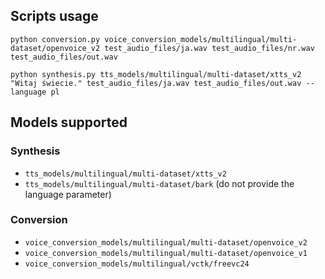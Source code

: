 ## Scripts usage
```
python conversion.py voice_conversion_models/multilingual/multi-dataset/openvoice_v2 test_audio_files/ja.wav test_audio_files/nr.wav test_audio_files/out.wav

python synthesis.py tts_models/multilingual/multi-dataset/xtts_v2 "Witaj świecie." test_audio_files/ja.wav test_audio_files/out.wav --language pl
```

## Models supported
### Synthesis
- `tts_models/multilingual/multi-dataset/xtts_v2`
- `tts_models/multilingual/multi-dataset/bark` (do not provide the language parameter)

### Conversion
- `voice_conversion_models/multilingual/multi-dataset/openvoice_v2`
- `voice_conversion_models/multilingual/multi-dataset/openvoice_v1`
- `voice_conversion_models/multilingual/vctk/freevc24`